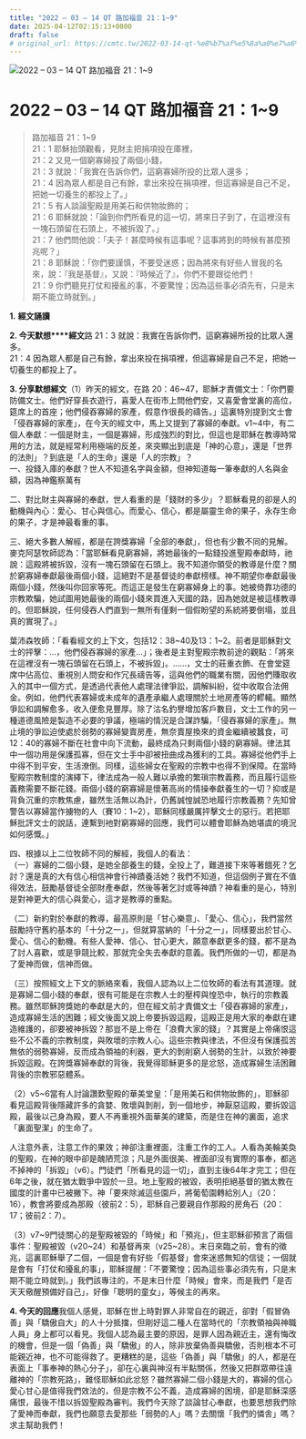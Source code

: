 ```yaml
---
title: "2022 – 03 – 14 QT 路加福音 21：1~9"
date: 2025-04-12T02:15:13+0800
draft: false
# original_url: https://cmtc.tw/2022-03-14-qt-%e8%b7%af%e5%8a%a0%e7%a6%8f%e9%9f%b3-21%ef%bc%9a19
---
```


![2022 – 03 – 14 QT 路加福音 21：1~9](/images/qt.jpg   "2022 – 03 – 14 QT 路加福音 21：1~9")

# 2022 – 03 – 14 QT 路加福音 21：1~9

> 路加福音 21：1~9  
> 21：1 耶穌抬頭觀看，見財主把捐項投在庫裡，  
> 21：2 又見一個窮寡婦投了兩個小錢，  
> 21：3 就說：「我實在告訴你們，這窮寡婦所投的比眾人還多；  
> 21：4 因為眾人都是自己有餘，拿出來投在捐項裡，但這寡婦是自己不足，把她一切養生的都投上了。」  
> 21：5 有人談論聖殿是用美石和供物妝飾的；  
> 21：6 耶穌就說：「論到你們所看見的這一切，將來日子到了，在這裡沒有一塊石頭留在石頭上，不被拆毀了。」  
> 21：7 他們問他說：「夫子！甚麼時候有這事呢？這事將到的時候有甚麼預兆呢？」  
> 21：8 耶穌說：「你們要謹慎，不要受迷惑；因為將來有好些人冒我的名來，說：『我是基督』，又說：『時候近了』，你們不要跟從他們！  
> 21：9 你們聽見打仗和擾亂的事，不要驚惶；因為這些事必須先有，只是末期不能立時就到。」

**1.** **經文誦讀**

**2. 今天默想****經文**路 21：3 就說：我實在告訴你們，這窮寡婦所投的比眾人還多。  
21：4 因為眾人都是自己有餘，拿出來投在捐項裡，但這寡婦是自己不足，把她一切養生的都投上了。

**3. 分享默想經文**（1）昨天的經文，在路 20：46~47，耶穌才責備文士：「你們要防備文士。他們好穿長衣遊行，喜愛人在街市上問他們安，又喜愛會堂裏的高位，筵席上的首座；他們侵吞寡婦的家產，假意作很長的禱告。」這裏特別提到文士會「侵吞寡婦的家產」，在今天的經文中，馬上又提到了寡婦的奉獻。v1~4中，有二個人奉獻：一個是財主，一個是寡婦，形成強烈的對比，但這也是耶穌在教導時常用的方法，就是經常利用極端的反差，來突顯出到底是「神的心意」，還是「世界的法則」？到底是「人的生命」還是「人的宗教」？  
一、投錢入庫的奉獻？世人不知道名字與金額，但神知道每一筆奉獻的人名與金額，因為神鑑察萬有

二、對比財主與寡婦的奉獻，世人看重的是「錢財的多少」？耶穌看見的卻是人的動機與內心：愛心、甘心與信心。而愛心、信心，都是屬靈生命的果子，永存生命的果子，才是神最看重的事。

三、絕大多數人解經，都是在誇獎寡婦「全部的奉獻」，但也有少數不同的見解。麥克阿瑟牧師認為：「當耶穌看見窮寡婦，將她最後的一點錢投進聖殿奉獻時，祂說：這殿將被拆毀，沒有一塊石頭留在石頭上。我不知道你領受的教導是什麼？關於窮寡婦奉獻最後兩個小錢，這絕對不是基督徒的奉獻榜樣。神不期望你奉獻最後兩個小錢，然後叫你回家等死。而這正是發生在窮寡婦身上的事。她被倚靠功德的宗教欺騙，她試圖用她最後的兩個小錢來買進入天國的路，因為她就是被這樣教導的。但耶穌說，任何侵吞人們直到一無所有僅剩一個假盼望的系統將要倒塌，並且真的實現了。」

葉沛森牧師：「看看經文的上下文，包括12：38~40及13：1~2。前者是耶穌對文士的抨擊：…，他們侵吞寡婦的家產…」；後者是主對聖殿宗教前途的觀點：「將來在這裡沒有一塊石頭留在石頭上，不被拆毀」。……，文士的莊重衣飾、在會堂筵席中佔高位、重視別人問安和作冗長禱告等，這與他們的職業有關，因他們賺取收入的其中一個方式，是透過代表他人處理法律爭訟，調解糾紛，從中收取合法佣金。例如，他們代表寡婦或未成年的遺產承繼人處理關於土地房產等的轇轕。顯然爭訟和調解愈多，收入便愈見豐厚。除了沽名釣譽增加客戶數目，文士工作的另一種道德風險是製造不必要的爭議，極端的情況是合謀詐騙，「侵吞寡婦的家產」。無止境的爭訟迫使處於弱勢的寡婦變賣房產，無奈賣屋換來的資金繼續被蠶食，可12：40的寡婦不斷在社會中向下流動，最終成為只剩兩個小錢的窮寡婦。律法其中一個功用是保護孤寡，但在文士手中卻被扭曲成為獲利的工具。寡婦從他們手上中得不到平安，生活潦倒。同樣，這些婦女在聖殿的宗教中也得不到保障。在當時聖殿宗教制度的演繹下，律法成為一般人難以承擔的繁瑣宗教義務，而且履行這些義務需要不斷花錢。兩個小錢的窮寡婦是懷著高尚的情操奉獻養生的一切？抑或是背負沉重的宗教焦慮，雖然生活無以為計，仍舊誠惶誠恐地履行宗教義務？先知曾警告以寡婦當作擄物的人（賽10：1~2），耶穌同樣嚴厲抨擊文士的惡行。若把耶穌批評文士的說話，連繫到衪對窮寡婦的回應，我們可以體會耶穌為她堪虞的境況如何感慨。」

四、根據以上二位牧師不同的解經，我個人的看法：  
（一）寡婦的二個小錢，是她全部養生的錢，全投上了，難道接下來等著餓死？乞討？還是真的大有信心相信神會行神蹟養活她？我們不知道，但這個例子實在不值得效法，鼓勵基督徒全部財產奉獻，然後等著乞討或等神蹟？神看重的是心，特別是對神更大的信心與愛心，這才是教導的重點。

（二）新約對於奉獻的教導，最高原則是「甘心樂意」、「愛心、信心」，我們當然鼓勵持守舊約基本的「十分之一」，但就算當納的「十分之一」，同樣要出於甘心、愛心、信心的動機。有些人愛神、信心、甘心更大，願意奉獻更多的錢，都不是為了討人喜歡，或是爭競比較，那就完全失去奉獻的意義。我們所做的一切，都是為了愛神而做，信神而做。

（三）按照經文上下文的脈絡來看，我個人認為以上二位牧師的看法有其道理。就是寡婦二個小錢的奉獻，很有可能是在宗教人士的壓榨與惶恐中，執行的宗教義務。雖然耶穌誇獎她的奉獻是大的，但在經文前才責備文士「侵吞寡婦的家產」，造成寡婦生活的困難；經文後面又說上帝要拆毀這殿，這殿正是用大家的奉獻在建造維護的，卻要被神拆毀？那豈不是上帝在「浪費大家的錢」？其實是上帝痛恨這些不公不義的宗教制度，與敗壞的宗教人心。這些宗教與律法，不但沒有保護孤苦無依的弱勢寡婦，反而成為領袖的利器，更大的剝削窮人弱勢的生計，以致於神要拆毀這殿。在誇獎寡婦奉獻的背後，我覺得耶穌更多的是忿怒，造成寡婦生活困難背後的宗教邪惡體系。

（2）v5~6當有人討論讚歎聖殿的華美堂皇：「是用美石和供物妝飾的」，耶穌卻看見這殿背後隱藏許多的貪婪、敗壞與剝削，到一個地步，神厭惡這殿，要拆毀這殿，最後以己身為殿，要人不再重視外面華美的建築，而是住在神的裏面，追求「裏面聖潔」的生命了。

人注意外表，注意工作的果效；神卻注重裡面，注重工作的工人。人看為美輪美奐的聖殿，在神的眼中卻是醜陋荒涼；凡是外面很美、裡面卻沒有實際的事奉，都逃不掉神的「拆毀」（v6）。門徒們「所看見的這一切」，直到主後64年才完工；但在6年之後，就在猶太戰爭中毀於一旦。地上聖殿的被毀，表明拒絕基督的猶太教在國度的計畫中已被撇下。神「要來除滅這些園戶，將葡萄園轉給別人」（20：16），教會將要成為那殿（彼前2：5），耶穌自己要親自作那殿的房角石（20：17；彼前2：7）。

（3）v7~9門徒關心的是聖殿被毀的「時候」和「預兆」，但主耶穌卻預言了兩個事件：聖殿被毀（v20~24）和基督再來（v25~28）。末日來臨之前，會有的徵兆，這裏耶穌舉了二個，一個是會有好些「假基督」會來迷惑無知的信徒；一個就是會有「打仗和擾亂的事」，耶穌提醒：「不要驚惶；因為這些事必須先有，只是末期不能立時就到。」我們該專注的，不是末日什麼「時候」會來，而是我們「是否天天儆醒預備好自己」，好像「聰明的童女」，等候主的再來。

**4. 今天的回應**我個人感覺，耶穌在世上時對罪人非常自在的親近，卻對「假冒偽善」與「驕傲自大」的人十分抵擋，但剛好這二種人在當時代的「宗教領袖與神職人員」身上都可以看見。我個人認為最主要的原因，是罪人因為親近主，還有悔改的機會，但是一個「偽善」與「驕傲」的人，除非放棄偽善與驕傲，否則根本不可能親近神，也不可能得救了。更糟糕的是，這些「偽善」與「驕傲」的人，都是在表面上「事奉神的熱心分子」，卻在心裏與神沒有半點關係，然後又把群眾帶往遠離神的「宗教死路」，難怪耶穌如此忿怒？雖然寡婦二個小錢是大的，寡婦的信心愛心甘心是值得我們效法的，但是宗教不公不義，造成寡婦的困境，卻是耶穌深感痛恨，最後不惜以拆毀聖殿為審判。我們今天除了談論甘心奉獻，也要思想我們除了愛神而奉獻，我們也願意去愛那些「弱勢的人」嗎？去關懷「我們的憐舎」嗎？求主幫助我們！